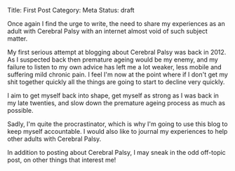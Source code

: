 Title: First Post
Category: Meta
Status: draft

Once again I find the urge to write, the need to share my experiences as an adult with Cerebral Palsy with an internet almost void of such subject matter.

My first serious attempt at blogging about Cerebral Palsy was back in 2012. As I suspected back then premature ageing would be my enemy, and my failure to listen to my own advice has left me a lot weaker, less mobile and suffering mild chronic pain. I feel I'm now at the point where if I don't get my shit together quickly all the things are going to start to decline very quickly.

I aim to get myself back into shape, get myself as strong as I was back in my late twenties, and slow down the premature ageing process as much as possible.  

Sadly, I'm quite the procrastinator, which is why I'm going to use this blog to keep myself accountable. I would also like to journal my experiences to help other adults with Cerebral Palsy.

In addition to posting about Cerebral Palsy, I may sneak in the odd off-topic post, on other things that interest me!


